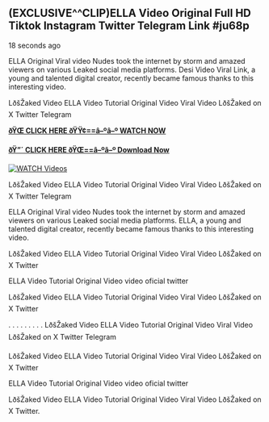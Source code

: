 ## (EXCLUSIVE^^CLIP)ELLA Video Original Full HD Tiktok Instagram Twitter Telegram Link #ju68p

18 seconds ago

ELLA Original Viral video Nudes took the internet by storm and amazed viewers on various Leaked social media platforms. Desi Video Viral Link, a young and talented digital creator, recently became famous thanks to this interesting video.

LðšŽaked Video ELLA Video Tutorial Original Video Viral Video LðšŽaked on X Twitter Telegram

**[ðŸŒ CLICK HERE ðŸŸ¢==â–ºâ–º WATCH NOW](https://clips-mediaa.blogspot.com/2025/02/video-viral-download.html)**

**[ðŸ”´ CLICK HERE ðŸŒ==â–ºâ–º Download Now](https://clips-mediaa.blogspot.com/2025/02/video-viral-download.html)**

[![WATCH Videos](https://i.imgur.com/dJHk4Zq.gif)](https://clips-mediaa.blogspot.com/2025/02/video-viral-download.html)

LðšŽaked Video ELLA Video Tutorial Original Video Viral Video LðšŽaked on X Twitter Telegram

ELLA Original Viral video Nudes took the internet by storm and amazed viewers on various Leaked social media platforms. ELLA, a young and talented digital creator, recently became famous thanks to this interesting video.

LðšŽaked Video ELLA Video Tutorial Original Video Viral Video LðšŽaked on X Twitter

ELLA Video Tutorial Original Video video oficial twitter

LðšŽaked Video ELLA Video Tutorial Original Video Viral Video LðšŽaked on X Twitter

. . . . . . . . . LðšŽaked Video ELLA Video Tutorial Original Video Viral Video LðšŽaked on X Twitter Telegram

LðšŽaked Video ELLA Video Tutorial Original Video Viral Video LðšŽaked on X Twitter

ELLA Video Tutorial Original Video video oficial twitter

LðšŽaked Video ELLA Video Tutorial Original Video Viral Video LðšŽaked on X Twitter.